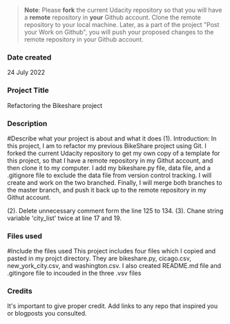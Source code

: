 >**Note**: Please **fork** the current Udacity repository so that you will have a **remote** repository in **your** Github account. Clone the remote repository to your local machine. Later, as a part of the project "Post your Work on Github", you will push your proposed changes to the remote repository in your Github account.

### Date created
24 July 2022

### Project Title
Refactoring the Bikeshare project

### Description
#Describe what your project is about and what it does
(1). Introduction:
In this project, I am to refactor my previous BikeShare project using Git.
I forked the current Udacity repository to get my own copy of a template for this project, so that I have a remote repository in my Githut account, and then clone it to my computer. I add my bikeshare.py file, data file, and a .gitignore file to exclude the data file from version control tracking.
I will create and work on the two branched. Finally, I will merge both branches to the master branch, and push it back up to the remote repository in my Githut account.

(2). Delete unnecessary comment form the line 125 to 134.
(3). Chane string variable 'city_list' twice at line 17 and 19.

### Files used
#Include the files used
This project includes four files which I copied and pasted in my projct directory. They are bikeshare.py, cicago.csv, new_york_city.csv, and washington.csv. I also created README.md file and .gitingore file to incouded in the three .vsv files

### Credits
It's important to give proper credit. Add links to any repo that inspired you or blogposts you consulted.
